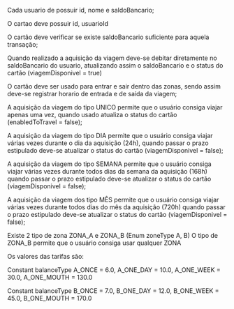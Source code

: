 Cada usuario de possuir id, nome e saldoBancario;

O cartao deve possuir id, usuarioId

O cartão deve verificar se existe saldoBancario suficiente para aquela transação;

Quando realizado a aquisição da viagem deve-se debitar diretamente no saldoBancario do usuario, atualizando assim o saldoBancario e o status do cartão (viagemDisponivel = true)

O cartão deve ser usado para entrar e sair dentro das zonas, sendo assim deve-se registrar horario de entrada e de saída da viagem;

A aquisição da viagem do tipo UNICO permite que o usuário consiga viajar apenas uma vez, quando usado atualiza o status do cartão (enabledToTravel = false);

A aquisição da viagem do tipo DIA permite que o usuário consiga viajar várias vezes durante o dia da aquisição (24h), quando passar o prazo estipulado deve-se atualizar o status do cartão (viagemDisponivel = false);

A aquisição da viagem do tipo SEMANA permite que o usuário consiga viajar várias vezes durante todos dias da semana da aquisição (168h) quando passar o prazo estipulado deve-se atualizar o status do cartão (viagemDisponivel = false);

A aquisição da viagem dos tipo MÊS permite que o usuário consiga viajar várias vezes durante todos dias do mês da aquisição (720h) quando passar o prazo estipulado deve-se atualizar o status do cartão (viagemDisponivel = false);

Existe 2 tipo de zona ZONA_A e ZONA_B (Enum zoneType A, B)
O tipo de ZONA_B permite que o usuário consiga usar qualquer ZONA

Os valores das tarifas são:

Constant balanceType 
A_ONCE = 6.0, 
A_ONE_DAY = 10.0, 
A_ONE_WEEK = 30.0, 
A_ONE_MOUTH = 130.0

Constant balanceType 
B_ONCE = 7.0, 
B_ONE_DAY = 12.0, 
B_ONE_WEEK = 45.0, 
B_ONE_MOUTH = 170.0
 
